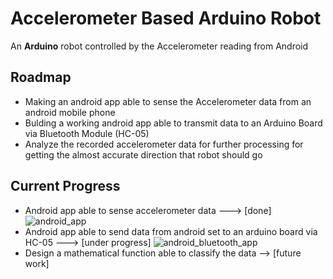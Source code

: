 # Accelerometer Based Arduino Robot
An **Arduino** robot controlled by the Accelerometer reading from Android

## Roadmap
* Making an android app able to sense the Accelerometer data from an android mobile phone
* Bulding a working android app able to transmit data to an Arduino Board via Bluetooth Module (HC-05)
* Analyze the recorded accelerometer data for further processing for getting the almost accurate direction that robot should go

## Current Progress
* Android app able to sense accelerometer data ---> [done]
![android_app](http://i.imgur.com/LrxbKu4.png)
* Android app able to send data from android set to an arduino board via HC-05 ---> [under progress]
![android_bluetooth_app](http://i.imgur.com/Wvbb71L.png)
* Design a mathematical function able to classify the data --> [future work]
